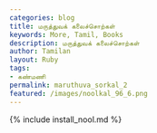 ```yaml
---  
categories: blog  
title: மருத்துவக் கலைச்சொற்கள்
keywords: More, Tamil, Books  
description: மருத்துவக் கலைச்சொற்கள்
author: Tamilan  
layout: Ruby  
tags:     
- கண்மணி 
permalink: maruthuva_sorkal_2  
featured: /images/noolkal_96_6.png  
---  
```

{% include install_nool.md %}  
